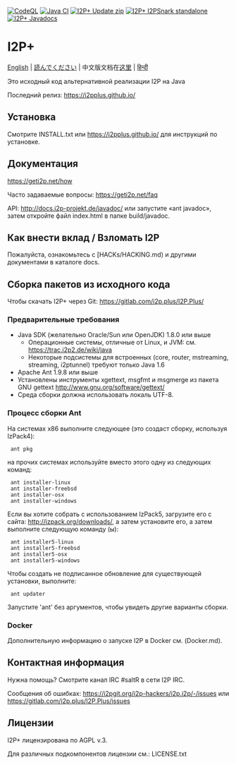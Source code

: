 [![CodeQL](https://github.com/vituperative/i2pplus/actions/workflows/codeql-analysis.yml/badge.svg)](https://github.com/vituperative/i2pplus/actions/workflows/codeql-analysis.yml)
[![Java CI](https://github.com/vituperative/i2pplus/actions/workflows/ant.yml/badge.svg)](https://github.com/vituperative/i2pplus/actions/workflows/ant.yml)
[![I2P+ Update zip](https://i2pplus.github.io/download.svg)](https://gitlab.com/i2pplus/I2P.Plus/-/jobs/artifacts/master/raw/i2pupdate.zip?job=Java8)
[![I2P+ I2PSnark standalone](https://i2pplus.github.io/i2psnarkdownload.svg)](https://gitlab.com/i2pplus/I2P.Plus/-/jobs/artifacts/master/raw/i2psnark-standalone.zip?job=Java8)
[![I2P+ Javadocs](https://i2pplus.github.io/javadocsdownload.svg)](https://gitlab.com/i2pplus/I2P.Plus/-/jobs/artifacts/master/raw/javadoc.zip?job=Java8)

# I2P+

[English](README.md) | [読んでください](README-ja.md) | 中文版文档在[这里](README-zh.md) | [हिन्दी](README-hi.md)

Это исходный код альтернативной реализации I2P на Java

Последний релиз: https://i2pplus.github.io/

## Установка

Смотрите INSTALL.txt или https://i2pplus.github.io/ для инструкций по установке.

## Документация

https://geti2p.net/how

Часто задаваемые вопросы: https://geti2p.net/faq

API: http://docs.i2p-projekt.de/javadoc/
или запустите «ant javadoc», затем откройте файл index.html в папке build/javadoc.

## Как внести вклад / Взломать I2P

Пожалуйста, ознакомьтесь с [HACKs/HACKING.md) и другими документами в каталоге docs.

## Сборка пакетов из исходного кода

Чтобы скачать I2P+ через Git: https://gitlab.com/i2p.plus/I2P.Plus/

### Предварительные требования

- Java SDK (желательно Oracle/Sun или OpenJDK) 1.8.0 или выше
  - Операционные системы, отличные от Linux, и JVM: см. https://trac.i2p2.de/wiki/java
  - Некоторые подсистемы для встроенных (core, router, mstreaming, streaming, i2ptunnel)
    требуют только Java 1.6
- Apache Ant 1.9.8 или выше
- Установлены инструменты xgettext, msgfmt и msgmerge из пакета GNU gettext
  http://www.gnu.org/software/gettext/
- Среда сборки должна использовать локаль UTF-8.

### Процесс сборки Ant

На системах x86 выполните следующее (это создаст сборку, используя IzPack4):

     ant pkg

на прочих системах используйте вместо этого одну из следующих команд:

     ant installer-linux
     ant installer-freebsd
     ant installer-osx
     ant installer-windows

Если вы хотите собрать с использованием IzPack5, загрузите его с сайта: http://izpack.org/downloads/, а затем
установите его, а затем выполните следующую команду (ы):

     ant installer5-linux
     ant installer5-freebsd
     ant installer5-osx
     ant installer5-windows

Чтобы создать не подписанное обновление для существующей установки, выполните:

     ant updater

Запустите 'ant' без аргументов, чтобы увидеть другие варианты сборки.

### Docker
Дополнительную информацию о запуске I2P в Docker см.  (Docker.md).
## Контактная информация

Нужна помощь? Смотрите канал IRC #saltR в сети I2P IRC.

Сообщения об ошибках: https://i2pgit.org/i2p-hackers/i2p.i2p/-/issues или https://gitlab.com/i2p.plus/I2P.Plus/issues

## Лицензии

I2P+ лицензирована по AGPL v.3.

Для различных подкомпонентов лицензии см.: LICENSE.txt